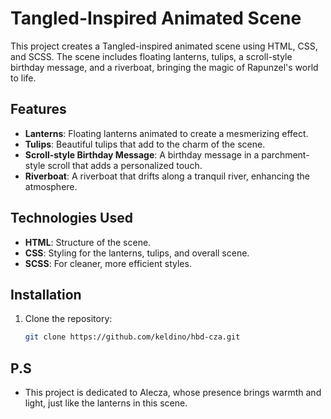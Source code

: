 # Tangled-Inspired Animated Scene

This project creates a Tangled-inspired animated scene using HTML, CSS, and SCSS. The scene includes floating lanterns, tulips, a scroll-style birthday message, and a riverboat, bringing the magic of Rapunzel's world to life.

## Features

- **Lanterns**: Floating lanterns animated to create a mesmerizing effect.
- **Tulips**: Beautiful tulips that add to the charm of the scene.
- **Scroll-style Birthday Message**: A birthday message in a parchment-style scroll that adds a personalized touch.
- **Riverboat**: A riverboat that drifts along a tranquil river, enhancing the atmosphere.

## Technologies Used

- **HTML**: Structure of the scene.
- **CSS**: Styling for the lanterns, tulips, and overall scene.
- **SCSS**: For cleaner, more efficient styles.

## Installation

1. Clone the repository:
   ```bash
   git clone https://github.com/keldino/hbd-cza.git

## P.S

- This project is dedicated to Alecza, whose presence brings warmth and light, just like the lanterns in this scene.
